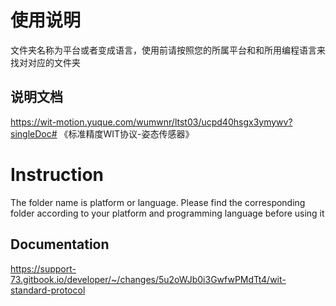 # 使用说明

文件夹名称为平台或者变成语言，使用前请按照您的所属平台和和所用编程语言来找对对应的文件夹

## 说明文档

https://wit-motion.yuque.com/wumwnr/ltst03/ucpd40hsgx3ymywv?singleDoc# 《标准精度WIT协议-姿态传感器》



# Instruction

The folder name is platform or language. Please find the corresponding folder according to your platform and programming language before using it

## Documentation

https://support-73.gitbook.io/developer/~/changes/5u2oWJb0i3GwfwPMdTt4/wit-standard-protocol


